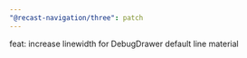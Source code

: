 ```yaml
---
"@recast-navigation/three": patch
---
```


feat: increase linewidth for DebugDrawer default line material
